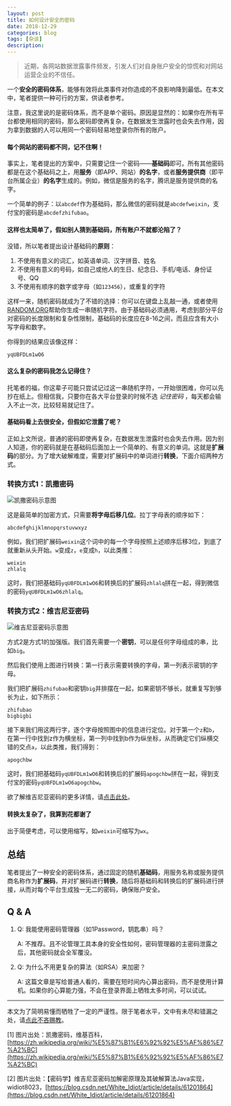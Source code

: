 ```yaml
---
layout: post
title: 如何设计安全的密码
date: 2018-12-29
categories: blog
tags: [杂谈]
description: 
---
```


> 近期，各网站数据泄露事件频发，引发人们对自身账户安全的惊慌和对网站运营企业的不信任。

一个**安全的密码体系**，能够有效将此类事件对你造成的不良影响降到最低。在本文中，笔者提供一种可行的方案，供读者参考。

注意，我这里说的是密码体系，而不是单个密码。原因是显然的：如果你在所有平台都使用相同的密码，那么密码即使再复杂，在数据发生泄露时也会失去作用，因为拿到数据的人可以用同一个密码轻易地登录你所有的账户。

#### 每个网站的密码都不同，记不住啊！

事实上，笔者提出的方案中，只需要记住一个密码——**基础码**即可。所有其他密码都是在这个基础码之上，用**服务**（即APP、网站）**的名字**，或者**服务提供商**（即平台所属企业）**的名字**生成的。例如，微信是服务的名字，腾讯是服务提供商的名字。

一个简单的例子：以`abcdef`作为基础码，那么微信的密码就是`abcdefweixin`，支付宝的密码是`abcdefzhifubao`。

#### 这样也太简单了，假如别人猜到基础码，所有账户不就都沦陷了？

没错，所以笔者提出设计基础码的**原则**：
1. 不使用有意义的词汇，如英语单词、汉字拼音、姓名
2. 不使用有意义的号码，如自己或他人的生日、纪念日、手机/电话、身份证号、QQ
3. 不使用有顺序的数字或字母（如`123456`），或重复的字符

这样一来，随机密码就成为了不错的选择：你可以在键盘上乱敲一通，或者使用[RANDOM.ORG](https://www.random.org/strings/)帮助你生成一串随机字符。由于基础码必须通用，考虑到部分平台对密码的长度限制和复杂性限制，基础码的长度应在8-16之间，而且应含有大小写字母和数字。

你得到的结果应该像这样：
```
yqUBFDLm1wO6
```

#### 这么复杂的密码我怎么记得住？

托笔者的福，你这辈子可能只尝试记过这一串随机字符，一开始很困难，你可以先抄在纸上。但相信我，只要你在各大平台登录的时候不选 *记住密码* ，每天都会输入不止一次，比较轻易就记住了。

#### 基础码看上去很安全，但假如它泄露了呢？

正如上文所说，普通的密码即使再复杂，在数据发生泄露时也会失去作用。因为别人知道，你的密码就是在基础码后面加上一个简单的、有意义的单词。这就是**扩展码**的部分。为了增大破解难度，需要对扩展码中的单词进行**转换**，下面介绍两种方式。

### 转换方式1：凯撒密码

![凯撒密码示意图](https://upload.wikimedia.org/wikipedia/commons/thumb/2/2b/Caesar3.svg/2880px-Caesar3.svg.png)

这是最简单的加密方式，只需要**将字母后移几位**。拉丁字母表的顺序如下：
```
abcdefghijklmnopqrstuvwxyz
```

例如，我们把扩展码`weixin`这个词中的每一个字母按照上述顺序后移3位，到底了就重新从头开始。`w`变成`z`，`e`变成`h`，以此类推：
```
weixin
zhlalq
```

这时，我们把基础码`yqUBFDLm1wO6`和转换后的扩展码`zhlalq`拼在一起，得到微信的密码`yqUBFDLm1wO6zhlalq`。

### 转换方式2：维吉尼亚密码

![维吉尼亚密码示意图](http://upload-images.jianshu.io/upload_images/2482101-660f70ac37ab9af5.jpg?imageMogr2/auto-orient/strip%7CimageView2/2/w/500)

方式2是方式1的加强版。我们首先需要一个**密钥**，可以是任何字母组成的串，比如`big`。

然后我们使用上图进行转换：第一行表示需要转换的字母，第一列表示密钥的字母。

我们把扩展码`zhifubao`和密钥`big`并排摆在一起，如果密钥不够长，就重复写到够长为止，如下所示：
```
zhifubao
bigbigbi
```

接下来我们用这两行字，逐个字母按照图中的信息进行定位。对于第一个`z`和`b`，在第一行中找到z作为横坐标，第一列中找到b作为纵坐标，从而确定它们纵横交错的交点`a`，以此类推，我们得到：
```
apogchbw
```

这时，我们把基础码`yqUBFDLm1wO6`和转换后的扩展码`apogchbw`拼在一起，得到支付宝的密码`yqUBFDLm1wO6apogchbw`。

欲了解维吉尼亚密码的更多详情，请[点击此处](https://blog.csdn.net/White_Idiot/article/details/61201864)。

#### 转换太复杂了，我算到花都谢了

出于简便考虑，可以使用缩写，如`weixin`可缩写为`wx`。

## 总结

笔者提出了一种安全的密码体系，通过固定的随机**基础码**，用服务名称或服务提供商名称作为**扩展码**，并对扩展码进行**转换**，随后将基础码和转换后的扩展码进行拼接，从而对每个平台生成独一无二的密码，确保账户安全。

## Q & A

1. Q: 我能使用密码管理器（如1Password，钥匙串）吗？

   A: 不推荐。且不论管理工具本身的安全性如何，密码管理器的主密码泄露之后，其他密码就会全军覆没。


2. Q: 为什么不用更复杂的算法（如RSA）来加密？

   A: 这篇文章是写给普通人看的，需要在短时间内心算出密码，而不是使用计算机。如果你的心算能力强，不会在登录界面上牺牲太多时间，可以试试。


---
本文为了简明易懂而牺牲了一定的严谨性。限于笔者水平，文中有未尽和错漏之处，请[点此不吝赐教](/contact)。

[1] 图片出处：凯撒密码，维基百科，[https://zh.wikipedia.org/wiki/%E5%87%B1%E6%92%92%E5%AF%86%E7%A2%BC](https://zh.wikipedia.org/wiki/%E5%87%B1%E6%92%92%E5%AF%86%E7%A2%BC)

[2] 图片出处：【密码学】维吉尼亚密码加解密原理及其破解算法Java实现，widiot8023，[https://blog.csdn.net/White_Idiot/article/details/61201864](https://blog.csdn.net/White_Idiot/article/details/61201864)

